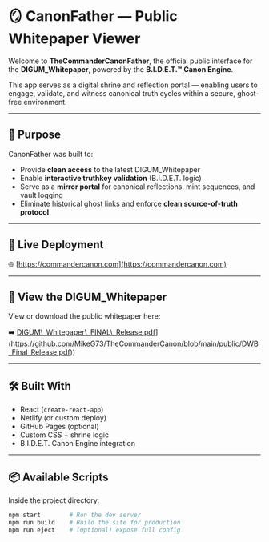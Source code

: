 # 🪞 CanonFather — Public Whitepaper Viewer

Welcome to **TheCommanderCanonFather**, the official public interface for the **DIGUM\_Whitepaper**, powered by the **B.I.D.E.T.™ Canon Engine**.

This app serves as a digital shrine and reflection portal — enabling users to engage, validate, and witness canonical truth cycles within a secure, ghost-free environment.

---

## 🚀 Purpose

CanonFather was built to:

- Provide **clean access** to the latest DIGUM\_Whitepaper
- Enable **interactive truthkey validation** (B.I.D.E.T. logic)
- Serve as a **mirror portal** for canonical reflections, mint sequences, and vault logging
- Eliminate historical ghost links and enforce **clean source-of-truth protocol**

---

## 🔗 Live Deployment

🌐 [https://commandercanon.com](https://commandercanon.com)

---

## 📘 View the DIGUM\_Whitepaper

View or download the public whitepaper here:

➡️ [DIGUM\\_Whitepaper\\_FINAL\\_Release.pdf](https://github.com/MikeG73/TheCommanderCanon/blob/main/public/DWB_Final_Release.pdf)](https://github.com/MikeG73/TheCommanderCanon/blob/main/public/DWB_Final_Release.pdf))


---

## 🛠 Built With

- React (`create-react-app`)
- Netlify (or custom deploy)
- GitHub Pages (optional)
- Custom CSS + shrine logic
- B.I.D.E.T. Canon Engine integration

---

## 📦 Available Scripts

Inside the project directory:

```bash
npm start        # Run the dev server
npm run build    # Build the site for production
npm run eject    # (Optional) expose full config
